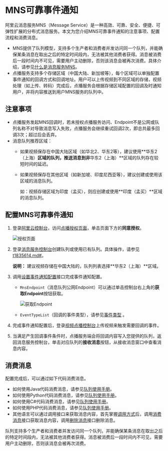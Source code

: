 # MNS可靠事件通知

阿里云消息服务MNS（Message Service）是一种高效、可靠、安全、便捷、可弹性扩展的分布式消息服务。本文为您介绍MNS可靠事件通知的注意事项、配置流程和消费消息。

-   MNS提供了队列模型，支持多个生产者和消费者并发访问同一个队列，并能确保某条消息在取出之后的特定时间段内，无法被其他消费者获得。消息被消费后一段时间内不可见，需要用户主动删除，否则该消息会被再次消费。具体介绍，请参见[什么是消息服务MNS]()。
-   点播服务支持多个存储区域（中国大陆、新加坡等），每个区域可以单独配置事件通知的回调方式和回调地址。用户可以上传视频到不同区域的存储，视频处理（如上传、转码）完成后，点播服务会根据存储区域配置的回调及时通知用户，并将内容推送到用户MNS服务的队列中。

## 注意事项

-   点播服务发起MNS回调时，若未授权点播服务访问、Endpoint不是公网或队列名称不对导致消息写入失败，点播服务会继续重试回调2次，即总共最多回调3次；超过后会丢弃。
-   消息队列推荐区域：
    -   如果视频保存在中国大陆区域（如华北2、华东2等），建议使用**华东2（上海）**区域的队列，推送消息到非**华东2（上海）**区域的队列存在较短时间的延迟。
    -   如果视频保存在其他区域（如新加坡、印度尼西亚等），建议创建或使用该区域的消息队列。

        如：视频存储区域为印度（孟买），则应创建或使用**印度（孟买）**区域的消息队列。


## 配置MNS可靠事件通知

1.  登录[阿里云控制台](https://home.console.aliyun.com)，访问[点播授权页面](https://ram.console.aliyun.com/#/role/authorize?request=%7B%22Requests%22%3A%20%7B%22request1%22%3A%20%7B%22RoleName%22%3A%20%22AliyunVODDefaultRole%22%2C%20%22TemplateId%22%3A%20%22DefaultRole%22%7D%7D%2C%20%22ReturnUrl%22%3A%20%22https%3A//vod.console.aliyun.com/%22%2C%20%22Service%22%3A%20%22VOD%22%7D)，单击页面下方的**同意授权**。

    ![授权页面](https://static-aliyun-doc.oss-accelerate.aliyuncs.com/assets/img/zh-CN/0575934061/p178869.png)

2.  登录[消息服务控制台](https://mns.console.aliyun.com/?spm=a2c4g.11186623.2.19.20d83502Ek9Nnu)创建队列或使用已有队列。具体操作，请参见[t1835614.md\#]()。

    **说明：** 建议视频存储在中国大陆的，队列列表选择**华东2（上海）**区域。

3.  调用[设置事件通知配置](/cn.zh-CN/服务端API/全局配置/事件通知/设置事件通知配置.md)接口完成事件通知配置。

    -   `MnsEndpoint`（消息队列公网Endpoint）可以通过单击控制台右上角的**获取Endpoint**按钮获取。

        ![获取Endpoint](https://static-aliyun-doc.oss-accelerate.aliyuncs.com/assets/img/zh-CN/6515044061/p178932.png)

    -   `EventTypeList`（回调的事件类型），请参见[事件类型](/cn.zh-CN/开发指南/事件通知/概述.md) 。
4.  完成事件通知配置后，登录[视频点播控制台](https://vod.console.aliyun.com/#/overview)上传视频来触发需要回调的事件。

5.  当满足产生回调事件条件时，点播服务端会将回调内容写入您提供的队列，返回消息服务控制台，单击对应队列的**接收消息**按钮，从接收消息窗口中查看消息内容。


## 消费消息

配置完成后，可以通过如下代码消费消息。

-   如何使用Java代码消费消息，请参见[队列使用手册]()。
-   如何使用Python代码消费消息，请参见[队列使用手册]()。
-   如何使用C\#代码消费消息，请参见[队列使用手册]()。
-   如何使用PHP代码消费消息，请参见[队列使用手册]()。
-   其他语言可以通过调用接口来获取消息内容，首先掌握[调用方式]()后，调用[消费消息]()接口获取消息内容，调用[删除消息]()接口删除消息。

队列支持多个生产者和消费者并发访问同一个队列，并能确保某条消息在取出之后的特定时间段内，无法被其他消费者获得。消息被消费后一段时间内不可见，需要用户主动删除，否则该消息会被再次消费。


